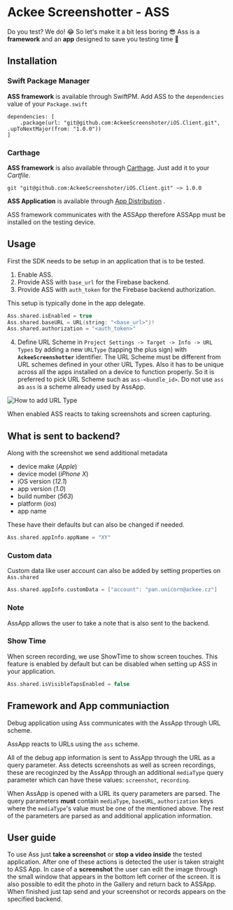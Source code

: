 # Ackee Screenshotter - ASS

Do you test? We do! 😂 So let's make it a bit less boring 😎 Ass is a **framework** and an **app** designed to save you testing time 💪

## Installation

### Swift Package Manager

**ASS framework** is available through SwiftPM. Add ASS to the `dependencies` value of your `Package.swift`

```
dependencies: [
    .package(url: "git@github.com:AckeeScreenshoter/iOS.Client.git", .upToNextMajor(from: "1.0.0"))
]
```

### Carthage

**ASS framework** is also available through [Carthage](https://github.org/Carthage/Carthage). Just add it to your _Cartfile_. 

```
git "git@github.com:AckeeScreenshoter/iOS.Client.git" ~> 1.0.0
```

**ASS Application** is available through [App Distribution]() .

ASS framework communicates with the ASSApp therefore ASSApp must be installed on the testing device.

## Usage

First the SDK needs to be setup in an application that is to be tested. 

1. Enable ASS.
2. Provide ASS with `base_url` for the Firebase backend.
3. Provide ASS with `auth_token` for the Firebase backend authorization.

This setup is typically done in the app delegate.

```swift
Ass.shared.isEnabled = true
Ass.shared.baseURL = URL(string: "<base_url>")!
Ass.shared.authorization = "<auth_token>"
```

4. Define URL Scheme in `Project Settings -> Target -> Info -> URL Types` by adding a new `URLType` (tapping the plus sign) with **`AckeeScreenshotter`** identifier. The URL Scheme must be different from URL schemes defined in your other URL Types. Also it has to be unique across all the apps installed on a device to function properly. So it is preferred to pick URL Scheme such as `ass-<bundle_id>`. Do not use `ass` as `ass` is a scheme already used by AssApp.

![How to add URL Type](https://user-images.githubusercontent.com/42235915/106173464-3e1bde80-6194-11eb-9597-e710d38ff620.png)

When enabled ASS reacts to taking screenshots and screen capturing.

## What is sent to backend?

Along with the screenshot we send additional metadata
- device make (_Apple_)
- device model (_iPhone X_)
- iOS version (_12.1_)
- app version (_1.0_)
- build number (_563_)
- platform (_ios_)
- app name

These have their defaults but can also be changed if needed.

```swift
Ass.shared.appInfo.appName = "XY"
```

### Custom data

Custom data like user account can also be added by setting properties on `Ass.shared`

```swift
Ass.shared.appInfo.customData = ["account": "pan.unicorn@ackee.cz"]
```

### Note

AssApp allows the user to take a note that is also sent to the backend.

### Show Time

When screen recording, we use ShowTime to show screen touches. This feature is enabled by default but can be disabled when setting up ASS in your application.

```swift
Ass.shared.isVisibleTapsEnabled = false
```

## Framework and App communiaction

Debug application using Ass communicates with the AssApp through URL scheme. 

AssApp reacts to URLs using the `ass` scheme.

All of the debug app information is sent to AssApp through the URL as a query parameter. Ass detects screenshots as well as screen recordings, these are recoginzed by the AssApp through an additional `mediaType` query parameter which can have these values: `screenshot`, `recording`. 

When AssApp is opened with a URL its query parameters are parsed. The query parameters **must** contain `mediaType`, `baseURL`, `authorization` keys where the `mediaType`'s value must be one of the mentioned above. The rest of the parameters are parsed as and additional application information.

## User guide

To use Ass just **take a screenshot** or **stop a video inside** the tested application. 
After one of these actions is detected the user is taken straight to ASS App. In case of a **screenshot** the user can edit the image through the small window that appears in the bottom left corner of the screen. It is also possible to edit the photo in the Gallery and return back to ASSApp. When finished just tap send and your screenshot or records appears on the specified backend.

